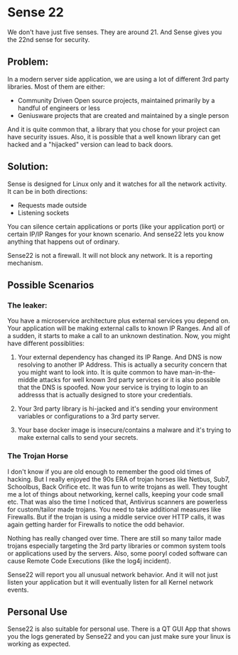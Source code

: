 # Sense 22

We don't have just five senses. They are around 21. And Sense gives you the 22nd sense for security.

## Problem:

In a modern server side application, we are using a lot of different 3rd party libraries. Most of them are either:

* Community Driven Open source projects, maintained primarily by a handful of engineers or less 
* Geniusware projects that are created and maintained by a single person

And it is quite common that, a library that you chose for your project can have security issues. Also, it is possible that
a well known library can get hacked and a "hijacked" version can lead to back doors.

## Solution:

Sense is designed for Linux only and it watches for all the network activity. It can be in both directions:

* Requests made outside
* Listening sockets

You can silence certain applications or ports (like your application port) or certain IP/IP Ranges for your known scenario. And sense22 lets you know anything that happens out of ordinary.

Sense22 is not a firewall. It will not block any network. It is a reporting mechanism.

## Possible Scenarios

### The leaker:

You have a microservice architecture plus external services you depend on. Your application will be making external calls to known IP Ranges. And all of a sudden, it starts to make a call to an unknown destination.
Now, you might have different possiblities:

1. Your external dependency has changed its IP Range. And DNS is now resolving to another IP Address. This is actually a security concern that you might want to look into. It is quite common to have man-in-the-middle attacks for well known 3rd party services or it is also possible that the DNS is spoofed. Now your service is trying to login to an addresss that is actually designed to store your credentials.

2. Your 3rd party library is hi-jacked and it's sending your environment variables or configurations to a 3rd party server.

3. Your base docker image is insecure/contains a malware and it's trying to make external calls to send your secrets.

### The Trojan Horse

I don't know if you are old enough to remember the good old times of hacking. But I really enjoyed the 90s ERA of trojan horses like Netbus, Sub7, Schoolbus, Back Orifice etc. It was fun to write trojans as well. They tought me a lot of things about networking, kernel calls, keeping your code small etc. That was also the time I noticed that, Antivirus scanners are powerless for custom/tailor made trojans.  You need to take additional measures like Firewalls. But if the trojan is using a middle service over HTTP calls, it was again getting harder for Firewalls to notice the odd behavior. 

Nothing has really changed over time. There are still so many tailor made trojans especially targeting the 3rd party libraries or common system tools or applications used by the servers. 
Also, some pooryl coded software can cause Remote Code Executions (like the log4j incident).

Sense22 will report you all unusual network behavior. And it will not just listen your application but it will eventually listen for all Kernel network events.

## Personal Use

Sense22 is also suitable for personal use. There is a QT GUI App that shows you the logs generated by Sense22 and you can just make sure your linux is working as expected.
